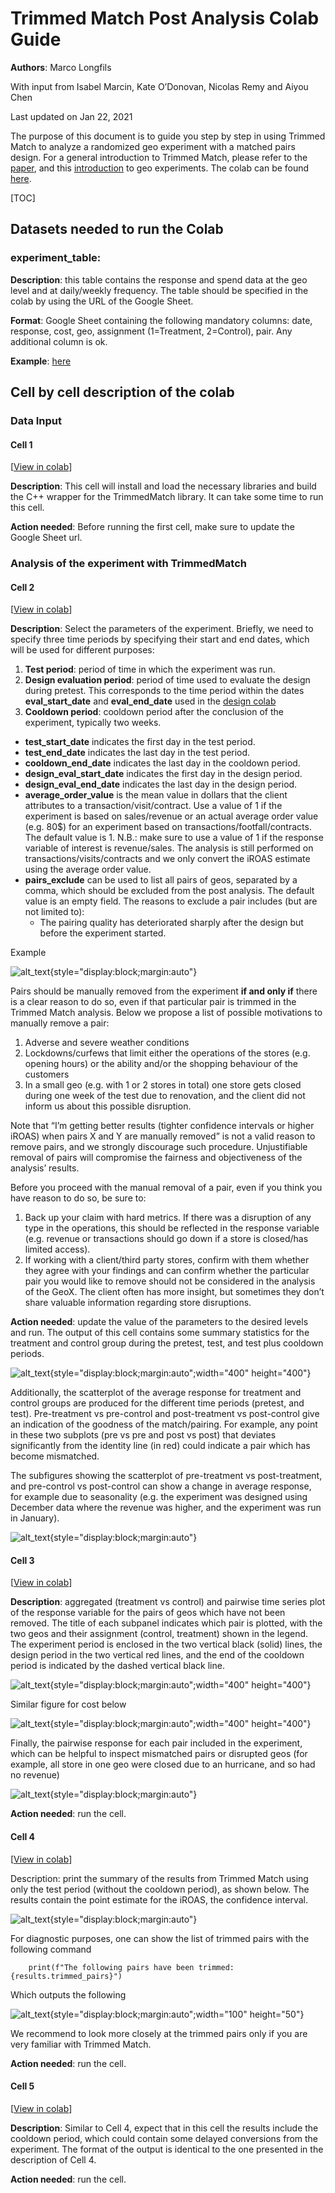 # Trimmed Match Post Analysis Colab Guide

**Authors**: Marco Longfils

With input from Isabel Marcin, Kate O’Donovan, Nicolas Remy and Aiyou Chen

Last updated on Jan 22, 2021

The purpose of this document is to guide you step by step in using Trimmed Match
to analyze a randomized geo experiment with a matched pairs design. For a
general introduction to Trimmed Match, please refer to the
[paper](https://research.google/pubs/pub48448/), and this
[introduction](http://www.unofficialgoogledatascience.com/2016/06/estimating-causal-effects-using-geo.html)
to geo experiments. The colab can be found
[here](https://colab.sandbox.google.com/github/google/trimmed_match/blob/master/trimmed_match/notebook/post_analysis_colab_for_trimmed_match.ipynb).

[TOC]

## Datasets needed to run the Colab

### experiment\_table:

**Description**: this table contains the response and spend data at the geo
level and at daily/weekly frequency. The table should be specified in the colab
by using the URL of the Google Sheet.

**Format**: Google Sheet containing the following mandatory columns: date,
response, cost, geo, assignment (1=Treatment, 2=Control), pair. Any additional
column is ok.

**Example**:
[here](https://github.com/google/trimmed_match/blob/master/trimmed_match/example_datasets/example_data_for_post_analysis.csv)

## Cell by cell description of the colab

### Data Input

#### Cell 1

[[View in colab](https://colab.research.google.com/github/google/trimmed_match/blob/master/trimmed_match/notebook/post_analysis_colab_for_trimmed_match.ipynb#scrollTo=eSnK4_3zaCCW)]

**Description**: This cell will install and load the necessary libraries and
build the C++ wrapper for the TrimmedMatch library. It can take some time to run
this cell.

**Action needed**: Before running the first cell, make sure to update the Google
Sheet url.

### Analysis of the experiment with TrimmedMatch

#### Cell 2

[[View in colab](https://colab.research.google.com/github/google/trimmed_match/blob/master/trimmed_match/notebook/post_analysis_colab_for_trimmed_match.ipynb#scrollTo=fR2v9cJdcn1G)]

**Description**: Select the parameters of the experiment. Briefly, we need to
specify three time periods by specifying their start and end dates, which will
be used for different purposes:

1.  **Test period**: period of time in which the experiment was run.
2.  **Design evaluation period**: period of time used to evaluate the design
    during pretest. This corresponds to the time period within the dates
    **eval\_start\_date** and **eval\_end\_date** used in the
    [design colab](https://colab.sandbox.google.com/github/google/trimmed_match/blob/master/trimmed_match/notebook/design_colab_for_trimmed_match.ipynb)
3.  **Cooldown period**: cooldown period after the conclusion of the experiment,
    typically two weeks.

*   **test\_start\_date** indicates the first day in the test period.
*   **test\_end\_date** indicates the last day in the test period.
*   **cooldown\_end\_date** indicates the last day in the cooldown period.
*   **design\_eval\_start\_date** indicates the first day in the design period.
*   **design\_eval\_end\_date** indicates the last day in the design period.
*   **average\_order\_value** is the mean value in dollars that the client
    attributes to a transaction/visit/contract. Use a value of 1 if the
    experiment is based on sales/revenue or an actual average order value (e.g.
    80$) for an experiment based on transactions/footfall/contracts. The default
    value is 1. N.B.: make sure to use a value of 1 if the response variable of
    interest is revenue/sales. The analysis is still performed on
    transactions/visits/contracts and we only convert the iROAS estimate using
    the average order value.
*   **pairs\_exclude** can be used to list all pairs of geos, separated by a
    comma, which should be excluded from the post analysis. The default value is
    an empty field. The reasons to exclude a pair includes (but are not limited
    to):
    *   The pairing quality has deteriorated sharply after the design but before
        the experiment started.

Example

![alt_text](images/image_post_1.png){style="display:block;margin:auto"}

Pairs should be manually removed from the experiment **if and only if** there is
a clear reason to do so, even if that particular pair is trimmed in the Trimmed
Match analysis. Below we propose a list of possible motivations to manually
remove a pair:

1.  Adverse and severe weather conditions
2.  Lockdowns/curfews that limit either the operations of the stores (e.g.
    opening hours) or the ability and/or the shopping behaviour of the customers
3.  In a small geo (e.g. with 1 or 2 stores in total) one store gets closed
    during one week of the test due to renovation, and the client did not inform
    us about this possible disruption.

Note that “I’m getting better results (tighter confidence intervals or higher
iROAS) when pairs X and Y are manually removed” is not a valid reason to remove
pairs, and we strongly discourage such procedure. Unjustifiable removal of pairs
will compromise the fairness and objectiveness of the analysis’ results.

Before you proceed with the manual removal of a pair, even if you think you have
reason to do so, be sure to:

1.  Back up your claim with hard metrics. If there was a disruption of any type
    in the operations, this should be reflected in the response variable (e.g.
    revenue or transactions should go down if a store is closed/has limited
    access).
2.  If working with a client/third party stores, confirm with them whether they
    agree with your findings and can confirm whether the particular pair you
    would like to remove should not be considered in the analysis of the GeoX.
    The client often has more insight, but sometimes they don’t share valuable
    information regarding store disruptions.

**Action needed**: update the value of the parameters to the desired levels and
run. The output of this cell contains some summary statistics for the treatment
and control group during the pretest, test, and test plus cooldown periods.

![alt_text](images/image_post_2.png){style="display:block;margin:auto";width="400" height="400"}

Additionally, the scatterplot of the average response for treatment and control
groups are produced for the different time periods (pretest, and test).
Pre-treatment vs pre-control and post-treatment vs post-control give an
indication of the goodness of the match/pairing. For example, any point in these
two subplots (pre vs pre and post vs post) that deviates significantly from the
identity line (in red) could indicate a pair which has become mismatched.

The subfigures showing the scatterplot of pre-treatment vs post-treatment, and
pre-control vs post-control can show a change in average response, for example
due to seasonality (e.g. the experiment was designed using December data where
the revenue was higher, and the experiment was run in January).

![alt_text](images/image_post_3.png){style="display:block;margin:auto"}

#### Cell 3

[[View in colab](https://colab.research.google.com/github/google/trimmed_match/blob/master/trimmed_match/notebook/post_analysis_colab_for_trimmed_match.ipynb#scrollTo=mit6ZMs5nMSO)]

**Description**: aggregated (treatment vs control) and pairwise time series plot
of the response variable for the pairs of geos which have not been removed. The
title of each subpanel indicates which pair is plotted, with the two geos and
their assignment (control, treatment) shown in the legend. The experiment period
is enclosed in the two vertical black (solid) lines, the design period in the
two vertical red lines, and the end of the cooldown period is indicated by the
dashed vertical black line.

![alt_text](images/image_post_4.png){style="display:block;margin:auto";width="400" height="400"}

Similar figure for cost below

![alt_text](images/image_post_5.png){style="display:block;margin:auto";width="400" height="400"}

Finally, the pairwise response for each pair included in the experiment, which
can be helpful to inspect mismatched pairs or disrupted geos (for example, all
store in one geo were closed due to an hurricane, and so had no revenue)

![alt_text](images/image_post_6.png){style="display:block;margin:auto"}

**Action needed**: run the cell.

#### Cell 4

[[View in colab](https://colab.research.google.com/github/google/trimmed_match/blob/master/trimmed_match/notebook/post_analysis_colab_for_trimmed_match.ipynb#scrollTo=aAWhBsrbpzLm)]

Description: print the summary of the results from Trimmed Match using only the
test period (without the cooldown period), as shown below. The results contain
the point estimate for the iROAS, the confidence interval.

![alt_text](images/image_post_7.png){style="display:block;margin:auto"}

For diagnostic purposes, one can show the list of trimmed pairs with the
following command

```
    print(f"The following pairs have been trimmed:{results.trimmed_pairs}")
```

Which outputs the following

![alt_text](images/image_post_8.png){style="display:block;margin:auto";width="100" height="50"}

We recommend to look more closely at the trimmed pairs only if you are very
familiar with Trimmed Match.

**Action needed**: run the cell.

#### Cell 5

[[View in colab](https://colab.research.google.com/github/google/trimmed_match/blob/master/trimmed_match/notebook/post_analysis_colab_for_trimmed_match.ipynb#scrollTo=BrDaNzpYtYuP)]

**Description**: Similar to Cell 4, expect that in this cell the results include
the cooldown period, which could contain some delayed conversions from the
experiment. The format of the output is identical to the one presented in the
description of Cell 4.

**Action needed**: run the cell.
